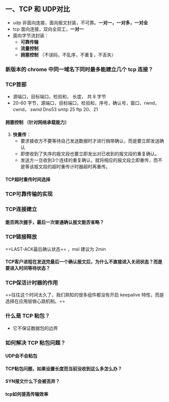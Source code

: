 

## 一、TCP 和 UDP对比
- udp 非面向连接，面向报文封装，不可靠。**一对一，一对多，一对全**
- tcp 面向连接，双向全双工，**一对一**
- 面向字节流封装：
  - **可靠传输**
  - **流量控制**
  - **拥塞控制**
（不误码，不乱序，不重复，不丢失）

### 新版本的 chrome 中同一域名下同时最多能建立几个 tcp 连接？

### TCP首部
- 源端口，目标端口，检验和， 长度， 共 8 字节
- 20-60 字节，源端口，目标端口，检验和，序号，确认号，窗口，rwnd，cwnd， swnd
Dns53
smtp 25
ftp 20、21

#### 拥塞控制 （针对网络承载能力）

3. **快重传**：
   - 要求接收方不要等待自己发送数据时才进行捎带确认，而是要立即发送确认
   - 即使收到了失序的报文段也要立即发出对已收到的报文段的重复确认。
   - 发送方一旦收到3个连续的重复确认，就将相应的报文段立即重传，而不是等该报文段的超时重传计时器超时再重传。
#### TCP超时重传时间选择


### TCP可靠传输的实现
### TCP连接建立

#### 能否两次握手，最后一次普通确认报文能否省略？

### TCP链接释放

==LAST-ACK最后确认状态==
，msl 建议为 2min
#### TCP客户进程在发送完最后一个确认报文后，为什么不直接进入关闭状态？而是要进入时间等待状态？

### TCP保活计时器的作用

==往往这个时间太久了，我们熟知的很多组件都没有开启 keepalive 特性，而是选择在应用层做心跳机制。==
### 什么是 TCP 粘包？
 - 它不保证数据包的边界

### 如何解决 TCP 粘包问题？

#### UDP会不会粘包

#### TCP粘包问题，如果设置长度而当前没收到这么多怎么办？

#### SYN报文什么下会被丟弃？

#### tcp如何提高传输效率